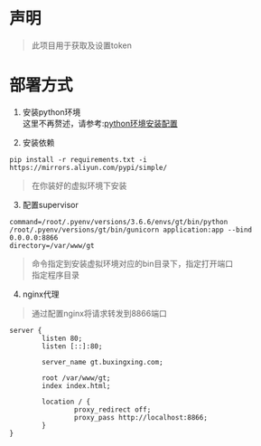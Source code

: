# 声明

> 此项目用于获取及设置token

# 部署方式

1. 安装python环境  
这里不再赘述，请参考:[python环境安装配置](https://github.com/bxxfighting/knowledge/blob/master/python/python%E7%8E%AF%E5%A2%83%E6%90%AD%E5%BB%BA.md)  

2. 安装依赖  
```
pip install -r requirements.txt -i https://mirrors.aliyun.com/pypi/simple/
```
> 在你装好的虚拟环境下安装  

3. 配置supervisor  
```
command=/root/.pyenv/versions/3.6.6/envs/gt/bin/python /root/.pyenv/versions/gt/bin/gunicorn application:app --bind 0.0.0.0:8866
directory=/var/www/gt
```
> 命令指定到安装虚拟环境对应的bin目录下，指定打开端口  
> 指定程序目录  

4. nginx代理  
> 通过配置nginx将请求转发到8866端口  
```
server {
        listen 80;
        listen [::]:80;

        server_name gt.buxingxing.com;

        root /var/www/gt;
        index index.html;

        location / {
                proxy_redirect off;
                proxy_pass http://localhost:8866;
        }
}
```
